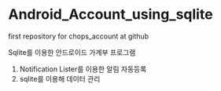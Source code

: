 # Android_Account_using_sqlite
first repository for chops_account at github 

Sqlite를 이용한 안드로이드 가계부 프로그램
1. Notification Lister를 이용한 알림 자동등록
2. sqlite를 이용해 데이터 관리

